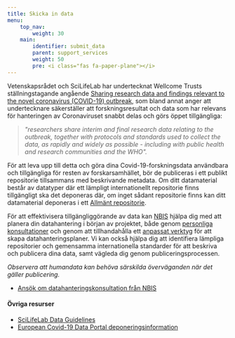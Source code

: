 ```yaml
---
title: Skicka in data
menu:
    top_nav:
        weight: 30
    main:
        identifier: submit_data
        parent: support_services
        weight: 50
        pre: <i class="fas fa-paper-plane"></i>
---
```


Vetenskapsrådet och SciLifeLab har undertecknat Wellcome Trusts ställningstagande angående [Sharing research data and findings relevant to the novel coronavirus (COVID-19) outbreak](https://wellcome.ac.uk/coronavirus-covid-19/open-data), som bland annat anger att undertecknare säkerställer att forskningsresultat och data som har relevans för hanteringen av Coronaviruset snabbt delas och görs öppet tillgängliga:
 
> _"researchers share interim and final research data relating to the outbreak, together with protocols and standards used to collect the data, as rapidly and widely as possible - including with public health and research communities and the WHO"._
 
För att leva upp till detta och göra dina Covid-19-forskningsdata användbara och tillgängliga för resten av forskarsamhället, bör de publiceras i ett publikt repositorie tillsammans med beskrivande metadata.
Om ditt datamaterial består av datatyper där ett lämpligt internationellt repositorie finns tillgängligt ska det deponeras där, om inget sådant repositorie finns kan ditt datamaterial deponeras i ett [Allmänt repositorie](/support_services/general_data_repository).
 
För att effektivisera tillgängliggörande av data kan [NBIS](http://www.nbis.se/) hjälpa dig med att planera din datahantering i början av projektet, både genom [personliga konsultationer](https://nbis.se/support/supportform/index.php?form=consultation) och genom att tillhandahålla ett [anpassat verktyg](https://dsw.scilifelab.se/) för att skapa datahanteringsplaner.
Vi kan också hjälpa dig att identifiera lämpliga repositorier och gemensamma internationella standarder för att beskriva och publicera dina data, samt vägleda dig genom publiceringsprocessen.
 
_Observera att humandata kan behöva särskilda överväganden när det gäller publicering._
 
* [Ansök om datahanteringskonsultation från NBIS](https://nbis.se/support/supportform/index.php?form=consultation)
 
#### Övriga resurser
 
* [SciLifeLab Data Guidelines](https://scilifelab-data-guidelines.readthedocs.io/en/latest/docs/index.html)
* [European Covid-19 Data Portal deponeringsinformation](https://www.covid19dataportal.org/submit-data)

